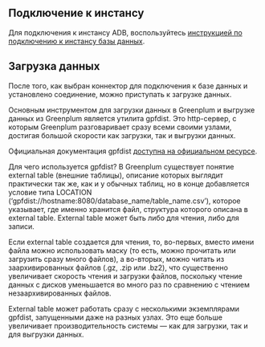 ## Подключение к инстансу

Для подключения к инстансу ADB, воспользуйтесь [инструкцией по подключению к инстансу базы данных](../../../dbaas/dbaas-start/db-connect/).

## Загрузка данных

После того, как выбран коннектор для подключения к базе данных и установлено соединение, можно приступать к загрузке данных.

Основным инструментом для загрузки данных в Greenplum и выгрузке данных из Greenplum является утилита gpfdist. Это http-сервер, с которым Greenplum разговаривает сразу всеми своими узлами, достигая большой скорости как загрузки, так и выгрузки данных.

Официальная документация gpfdist [доступна на официальном ресурсе](https://gpdb.docs.pivotal.io/510/utility_guide/admin_utilities/gpfdist.html).

Для чего используется gpfdist? В Greenplum существует понятие external table (внешние таблицы), описание которых выглядит практически так же, как и у обычных таблиц, но в конце добавляется условие типа LOCATION (‘gpfdist://hostname:8080/database_name/table_name.csv’), которое указывает, где именно хранится файл, структура которого описана в external table. External table может быть либо для чтения, либо для записи.

Если external table создается для чтения, то, во-первых, вместо имени файла можно использовать маску (то есть, можно прочитать или загрузить сразу много файлов), а во-вторых, можно читать из заархивированных файлов (.gz, .zip или .bz2), что существенно увеличивает скорость чтения и загрузки файлов, поскольку чтение данных с дисков уменьшается во много раз по сравнению с чтением незаархивированных файлов.

External table может работать сразу с несколькими экземплярами gpfdist, запущенными даже на разных узлах. Это еще больше увеличивает производительность системы — как для загрузки, так и для выгрузки данных.
